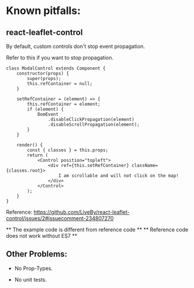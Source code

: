 # Known pitfalls:

## react-leaflet-control

By default, custom controls don't stop event propagation.

Refer to this if you want to stop propagation.

	class ModalControl extends Component {
		constructor(props) {
			super(props);
			this.refContainer = null;
		}

		setRefContainer = (element) => {
			this.refContainer = element;
			if (element) {
				DomEvent
					.disableClickPropagation(element)
					.disableScrollPropagation(element);
			}
		}

		render() {
			const { classes } = this.props;
			return (
				<Control position="topleft">
					<div ref={this.setRefContainer} className={classes.root}>
						I am scrollable and will not click on the map!
					</div>
				</Control>
			);
		}
	}

Reference: https://github.com/LiveBy/react-leaflet-control/issues/2#issuecomment-234807270

** The example code is different from reference code **
** Reference code does not work without ES7 **


## Other Problems:

* No Prop-Types.

* No unit tests.

